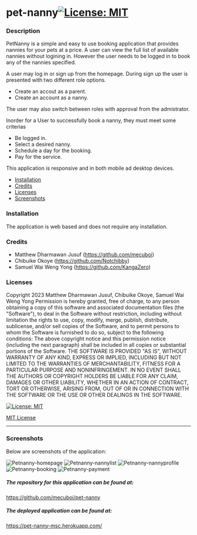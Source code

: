 # pet-nanny[![License: MIT](https://img.shields.io/badge/License-MIT-yellow.svg)](https://opensource.org/licenses/MIT)

### Description

PetNanny is a simple and easy to use booking application that provides nannies for your pets at a price. A user can view the full list of available nannies without logining in. However the user needs to be logged in to book any of the nannies specified.

A user may log in or sign up from the homepage. During sign up the user is presented with two different role options.

- Create an accout as a parent.
- Create an account as a nanny.

The user may also switch between roles with approval from the admistrator.

Inorder for a User to successfully book a nanny, they must meet some criterias

- Be logged in.
- Select a desired nanny.
- Schedule a day for the booking.
- Pay for the service.

This application is responsive and in both mobile ad desktop devices.

- [Installation](#installation)
- [Credits](#credits)
- [Licenses](#licenses)
- [Screenshots](#screenshots)

### Installation

The application is web based and does not require any installation. 

### Credits

- Matthew Dharmawan Jusuf (https://github.com/mecuboi) 
- Chibuike Okoye (https://github.com/Notchibby)
- Samuel Wai Weng Yong (https://github.com/KangaZero)

### Licenses

Copyright 2023 Matthew Dharmawan Jusuf, Chibuike Okoye, Samuel Wai Weng Yong
Permission is hereby granted, free of charge, to any person obtaining a copy of this software and associated documentation files (the "Software"), to deal in the Software without restriction, including without limitation the rights to use, copy, modify, merge, publish, distribute, sublicense, and/or sell copies of the Software, and to permit persons to whom the Software is furnished to do so, subject to the following conditions:
      The above copyright notice and this permission notice (including the next paragraph) shall be included in all copies or substantial portions of the Software.
      THE SOFTWARE IS PROVIDED "AS IS", WITHOUT WARRANTY OF ANY KIND, EXPRESS OR IMPLIED, INCLUDING BUT NOT LIMITED TO THE WARRANTIES OF MERCHANTABILITY, FITNESS FOR A PARTICULAR PURPOSE AND NONINFRINGEMENT. IN NO EVENT SHALL THE AUTHORS OR COPYRIGHT HOLDERS BE LIABLE FOR ANY CLAIM, DAMAGES OR OTHER LIABILITY, WHETHER IN AN ACTION OF CONTRACT, TORT OR OTHERWISE, ARISING FROM, OUT OF OR IN CONNECTION WITH THE SOFTWARE OR THE USE OR OTHER DEALINGS IN THE SOFTWARE.

[![License: MIT](https://img.shields.io/badge/License-MIT-yellow.svg)](https://opensource.org/licenses/MIT)

[MIT License](https://opensource.org/licenses/MIT)


---
  
### Screenshots
Below are screenshots of the application:

![Petnanny-homepage]()
![Petnanny-nannylist]()
![Petnanny-nannyprofile]()
![Petnanny-booking]()
![Petnanny-payment]()



##### The repository for this application can be found at: 

https://github.com/mecuboi/pet-nanny

##### The deployed application can be found at: 

https://pet-nanny-msc.herokuapp.com/
